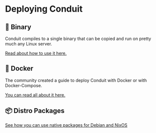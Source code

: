 # Deploying Conduit

## 🦀 Binary

Conduit compiles to a single binary that can be copied and run on pretty much any Linux server.

[Read about how to use it here.](./binary.md)

## 🐳 Docker

The community created a guide to deploy Conduit with Docker or with Docker-Compose.

[You can read all about it here.](./docker.md)

## 📦 Distro Packages

[See how you can use native packages for Debian and NixOS](./packages.md)
